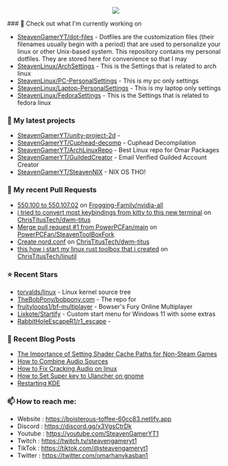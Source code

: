 <p align="center"><a href="https://github.com/anuraghazra/github-readme-stats">
  <img align="center" src="https://github-readme-stats.vercel.app/api?username=SteavenGamerYT&show_icons=true&theme=tokyonight" />
</a></p>
### 👷 Check out what I'm currently working on

- [SteavenGamerYT/dot-files](https://github.com/SteavenGamerYT/dot-files) -   Dotfiles are the customization files (their filenames usually begin with a period) that are used to personalize your linux or other Unix-based system. This repository contains my personal dotfiles. They are stored here for convenience so that I may
- [SteavenLinux/ArchSettings](https://github.com/SteavenLinux/ArchSettings) - This is the Settings that is related to arch linux
- [SteavenLinux/PC-PersonalSettings](https://github.com/SteavenLinux/PC-PersonalSettings) - This is my pc only settings
- [SteavenLinux/Laptop-PersonalSettings](https://github.com/SteavenLinux/Laptop-PersonalSettings) - This is my laptop only settings
- [SteavenLinux/FedoraSettings](https://github.com/SteavenLinux/FedoraSettings) - This is the Settings that is related to fedora linux
### 🌱 My latest projects

- [SteavenGamerYT/unity-project-2d](https://github.com/SteavenGamerYT/unity-project-2d) - 
- [SteavenGamerYT/Cuphead-decomp](https://github.com/SteavenGamerYT/Cuphead-decomp) - Cuphead Decompilation
- [SteavenGamerYT/ArchLinuxRepo](https://github.com/SteavenGamerYT/ArchLinuxRepo) - Best Linux repo for Omar Packages
- [SteavenGamerYT/GuildedCreator](https://github.com/SteavenGamerYT/GuildedCreator) - Email Verified Guilded Account Creator
- [SteavenGamerYT/SteavenNIX](https://github.com/SteavenGamerYT/SteavenNIX) - NIX OS THO!
### 🔨 My recent Pull Requests

- [550.100 to 550.107.02](https://github.com/Frogging-Family/nvidia-all/pull/254) on [Frogging-Family/nvidia-all](https://github.com/Frogging-Family/nvidia-all)
- [i tried to convert most keybindings from kitty to this new terminal](https://github.com/ChrisTitusTech/dwm-titus/pull/36) on [ChrisTitusTech/dwm-titus](https://github.com/ChrisTitusTech/dwm-titus)
- [Merge pull request #1 from PowerPCFan/main](https://github.com/PowerPCFan/SteavenToolBoxFork/pull/1) on [PowerPCFan/SteavenToolBoxFork](https://github.com/PowerPCFan/SteavenToolBoxFork)
- [Create nord.conf](https://github.com/ChrisTitusTech/dwm-titus/pull/33) on [ChrisTitusTech/dwm-titus](https://github.com/ChrisTitusTech/dwm-titus)
- [this how i start my linux rust toolbox that i created](https://github.com/ChrisTitusTech/linutil/pull/8) on [ChrisTitusTech/linutil](https://github.com/ChrisTitusTech/linutil)
### ⭐ Recent Stars

- [torvalds/linux](https://github.com/torvalds/linux) - Linux kernel source tree
- [TheBobPony/bobpony.com](https://github.com/TheBobPony/bobpony.com) - The repo for
- [fruityloops1/bf-multiplayer](https://github.com/fruityloops1/bf-multiplayer) - Bowser&#39;s Fury Online Multiplayer
- [Lixkote/Startify](https://github.com/Lixkote/Startify) - Custom start menu for Windows 11 with some extras
- [RabbitHoleEscapeR1/r1_escape](https://github.com/RabbitHoleEscapeR1/r1_escape) - 
### 📰 Recent Blog Posts

- [The Importance of Setting Shader Cache Paths for Non-Steam Games](https://boisterous-toffee-60cc83.netlify.app/shader-cache/)
- [How to Combine Audio Sources](https://boisterous-toffee-60cc83.netlify.app/how-to-combine-audio-sources/)
- [How to Fix Cracking Audio on linux](https://boisterous-toffee-60cc83.netlify.app/how-to-fix-cracking-audio-on-linux/)
- [How to Set Super key to Ulancher on gnome](https://boisterous-toffee-60cc83.netlify.app/how-to-set-super-key-to-ulancher-on-gnome/)
- [Restarting KDE](https://boisterous-toffee-60cc83.netlify.app/restarting-kde/)
### 📫 How to reach me:
  - Website   : <https://boisterous-toffee-60cc83.netlify.app>
  - Discord   : <https://discord.gg/x3VgsCtrDk>
  - Youtube   : <https://youtube.com/SteavenGamerYT1>
  - Twitch    : <https://twitch.tv/steavengameryt1>
  - TikTok    : <https://tiktok.com/@steavengameryt1>
  - Twitter   : <https://twitter.com/omarhanykasban1>